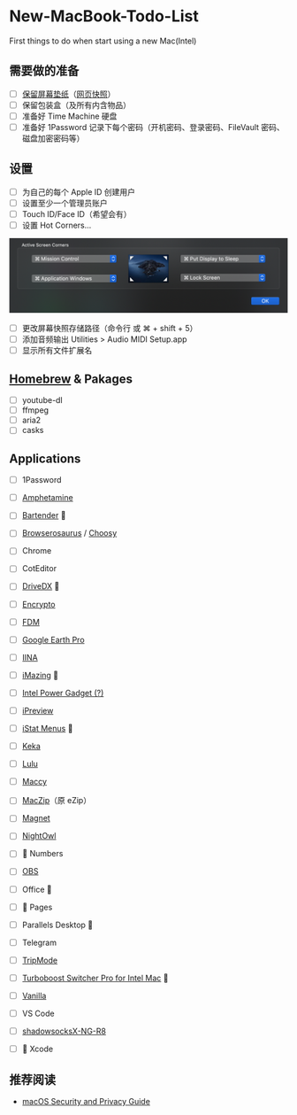 # New-MacBook-Todo-List
First things to do when start using a new Mac(Intel)

## 需要做的准备
- [ ] 	[保留屏幕垫纸](https://www.ifanr.com/574157)（[网页快照](https://web.archive.org/web/20180605044725/https://www.ifanr.com/574157)）
- [ ]	保留包装盒（及所有内含物品）
- [ ] 	准备好 Time Machine 硬盘
- [ ]	准备好 1Password 记录下每个密码（开机密码、登录密码、FileVault 密码、磁盘加密密码等）

## 设置
- [ ] 为自己的每个 Apple ID 创建用户
- [ ] 设置至少一个管理员账户
- [ ] Touch ID/Face ID（希望会有）
- [ ] 设置 Hot Corners...
<img src="images/Screen_Shot_2020-11-28_at_12.50.27_AM.png" width="694" >

- [ ] 更改屏幕快照存储路径（命令行 或 ⌘ + shift + 5）
- [ ] 添加音频输出 Utilities > Audio MIDI Setup.app
- [ ] 显示所有文件扩展名

## [Homebrew](https://brew.sh) & Pakages
- [ ] youtube-dl
- [ ] ffmpeg
- [ ] aria2
- [ ] casks

## Applications
- [ ]	1Password
- [ ]	[Amphetamine](https://apps.apple.com/us/app/amphetamine/id937984704?mt=12) 
- [ ]	[Bartender](https://www.macbartender.com/) 🔑
- [ ]	[Browserosaurus](https://browserosaurus.com/) / [Choosy](https://www.choosyosx.com)
- [ ]	Chrome
- [ ]	CotEditor
- [ ]	[DriveDX](https://binaryfruit.com/drivedx) 🔑
- [ ]	[Encrypto](https://apps.apple.com/cn/app/encrypto-secure-your-files/id935235287?l=en&mt=12) 
- [ ]	[FDM](https://www.freedownloadmanager.org/download-fdm-for-mac.htm)
- [ ]	[Google Earth Pro](https://www.google.com/earth/versions/#earth-pro)
- [ ]	[IINA](https://iina.io/)
- [ ]	[iMazing](https://imazing.com/) 🔑
- [ ]	[Intel Power Gadget (?)](https://software.intel.com/en-us/articles/intel-power-gadget)
- [ ]	[iPreview](https://findergg.com)
- [ ]	[iStat Menus](https://bjango.com/mac/istatmenus/) 🔑
- [ ]	[Keka](https://www.keka.io/)
- [ ]	[Lulu](https://www.objective-see.com/products/lulu.html)
- [ ]	[Maccy](https://maccy.app)
- [ ]	[MacZip](https://ezip.awehunt.com/?locale=zh-CN)（原 eZip）
- [ ]	[Magnet](https://apps.apple.com/us/app/magnet/id441258766?mt=12)
- [ ]	[NightOwl](https://nightowl.kramser.xyz/)
- [ ]	 Numbers
- [ ]	[OBS](https://obsproject.com/)
- [ ]	Office 🔑
- [ ]	 Pages
- [ ]	Parallels Desktop 🔑
- [ ]	Telegram
- [ ]	[TripMode](https://tripmode.ch)
- [ ]	[Turboboost Switcher Pro for Intel Mac](https://gumroad.com/l/YeBQUF) 🔑
- [ ]	[Vanilla](https://matthewpalmer.net/vanilla/)
- [ ]	VS Code
- [ ]	[shadowsocksX-NG-R8](https://github.com/qinyuhang/ShadowsocksX-NG-R/releases)
- [ ]	 Xcode


## 推荐阅读
* [macOS Security and Privacy Guide](https://github.com/drduh/macOS-Security-and-Privacy-Guide#verifying-installation-integrity)


